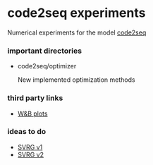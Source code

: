 # code2seq experiments
Numerical experiments for the model [code2seq](https://github.com/JetBrains-Research/code2seq)
### important directories
* code2seq/optimizer
  
  New implemented optimization methods

### third party links
* [W&B plots](https://wandb.ai/dmivilensky/code2seq-java-small)

### ideas to do
* [SVRG v1](https://github.com/yueqiw/OptML-SVRG-PyTorch/blob/master/svrg.py)
* [SVRG v2](https://github.com/HazyResearch/hyperbolics/blob/master/pytorch/svrg.py)
